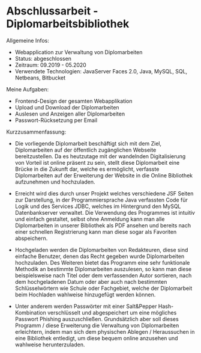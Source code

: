 # Abschlussarbeit - Diplomarbeitsbibliothek

Allgemeine Infos:
- Webapplication zur Verwaltung von Diplomarbeiten 
- Status: abgeschlossen 
- Zeitraum: 09.2019 - 05.2020
- Verwendete Technologien: JavaServer Faces 2.0, Java, MySQL, SQL, Netbeans, Bitbucket


Meine Aufgaben:
- Frontend-Design der gesamten Webapplikation
- Upload und Download der Diplomarbeiten
- Auslesen und Anzeigen aller Diplomarbeiten
- Passwort-Rücksetzung per Email


Kurzzusammenfassung:
- Die vorliegende Diplomarbeit beschäftigt sich mit dem Ziel, Diplomarbeiten auf der öffentlich 
zugänglichen Webseite bereitzustellen. Da es heutzutage mit der wandelnden Digitalisierung 
von Vorteil ist online präsent zu sein, stellt diese Diplomarbeit eine Brücke in die Zukunft 
dar, welche es ermöglicht, verfasste Diplomarbeiten auf der Erweiterung der Website 
in die Online Bibliothek aufzunehmen und hochzuladen.

- Erreicht wird dies durch unser Projekt welches verschiedene JSF Seiten zur Darstellung, in der 
Programmiersprache Java verfassten Code für Logik und des Services JDBC, welches im Hintergrund den 
MySQL Datenbankserver verwaltet. Die Verwendung des Programmes ist intuitiv und einfach gestaltet, 
selbst ohne Anmeldung kann man alle Diplomarbeiten in unserer Bibliothek als PDF ansehen und bereits 
nach einer schnellen Registrierung kann man diese sogar als Favoriten abspeichern. 

- Hochgeladen werden die Diplomarbeiten von Redakteuren, diese sind einfache Benutzer, denen das Recht gegeben 
wurde Diplomarbeiten hochzuladen. Des Weiteren bietet das Programm eine sehr funktionale Methodik an bestimmte 
Diplomarbeiten auszulesen, so kann man diese beispielsweise nach Titel oder dem verfassenden Autor sortieren, 
nach dem hochgeladenen Datum oder aber auch nach bestimmten Schlüsselwörtern wie Schule oder Fachgebiet, 
welche der Diplomarbeit beim Hochladen wahlweise hinzugefügt werden können. 

- Unter anderem werden Passwörter mit einer Salt&Pepper Hash-Kombination verschlüsselt und abgespeichert um eine 
mögliches Passwort Phishing auszuschließen. Grundsätzlich aber soll dieses Programm / diese Erweiterung die 
Verwaltung von Diplomarbeiten erleichtern, indem man sich dem physischen Ablegen / Heraussuchen in eine Bibliothek 
entledigt, um diese bequem online anzusehen und wahlweise herunterzuladen. 




